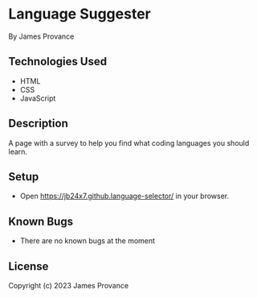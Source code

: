 # Language Suggester

By James Provance

## Technologies Used
* HTML
* CSS
* JavaScript

## Description
A page with a survey to help you find what coding languages you should learn.

## Setup
* Open https://jb24x7.github.language-selector/ in your browser.

## Known Bugs
* There are no known bugs at the moment

## License

Copyright (c) 2023 James Provance